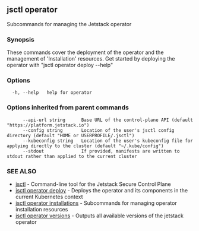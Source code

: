 ## jsctl operator

Subcommands for managing the Jetstack operator

### Synopsis


These commands cover the deployment of the operator and the
management of 'Installation' resources. Get started by deploying
the operator with "jsctl operator deploy --help"

### Options

```
  -h, --help   help for operator
```

### Options inherited from parent commands

```
      --api-url string      Base URL of the control-plane API (default "https://platform.jetstack.io")
      --config string       Location of the user's jsctl config directory (default "HOME or USERPROFILE/.jsctl")
      --kubeconfig string   Location of the user's kubeconfig file for applying directly to the cluster (default "~/.kube/config")
      --stdout              If provided, manifests are written to stdout rather than applied to the current cluster
```

### SEE ALSO

* [jsctl](jsctl.md)	 - Command-line tool for the Jetstack Secure Control Plane
* [jsctl operator deploy](jsctl_operator_deploy.md)	 - Deploys the operator and its components in the current Kubernetes context
* [jsctl operator installations](jsctl_operator_installations.md)	 - Subcommands for managing operator installation resources
* [jsctl operator versions](jsctl_operator_versions.md)	 - Outputs all available versions of the jetstack operator

